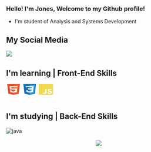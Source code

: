 ### Hello! I'm Jones, Welcome to my Github profile!

- I'm student of Analysis and Systems Development <br>

## My Social Media 
<div style="display: inline_block"> 
  <a href="https://www.linkedin.com/in/jones-ferreira-402151210/" target="_blank"><img src="https://img.shields.io/badge/LinkedIn-0077B5?style=for-the-badge&logo=linkedin&logoColor=white" target="_blank"></a>
</div>

## I'm learning | Front-End Skills
<div style="display: inline_block">
  <img align="center" alt="HTML" height="30" width="40" src="https://raw.githubusercontent.com/devicons/devicon/master/icons/html5/html5-original.svg">
  <img align="center" alt="CSS" height="30" width="40" src="https://raw.githubusercontent.com/devicons/devicon/master/icons/css3/css3-original.svg">
  <img align="center" alt="Js" height="30" width="40" src="https://raw.githubusercontent.com/devicons/devicon/master/icons/javascript/javascript-plain.svg">
  
</div><br>

## I'm studying | Back-End Skills
<div style="display: inline_block">
  <img align="center" alt="java" height="40" width="40" src="https://cdn.jsdelivr.net/gh/devicons/devicon/icons/java/java-original-wordmark.svg" />
</div>
<br>

<div align="center">
  <a href="https://github.com/joneskelvy">
  <img height="180em" src="https://github-readme-stats.vercel.app/api?username=&show_icons=true&theme=default&include_all_commits=true&count_private=true"/>
</div>
